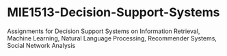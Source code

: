 # MIE1513-Decision-Support-Systems
Assignments for Decision Support Systems on Information Retrieval, Machine Learning, Natural Language Processing, Recommender Systems, Social Network Analysis
